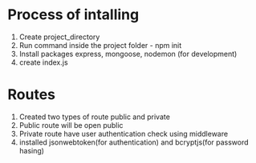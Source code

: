 # Process of intalling
1. Create project_directory
2. Run command inside the project folder - npm init
3. Install packages express, mongoose, nodemon (for development)
4. create index.js

# Routes
1. Created two types of route public and private
2. Public route will be open public
3. Private route have user authentication check using middleware
4. installed jsonwebtoken(for authentication) and bcryptjs(for password hasing)